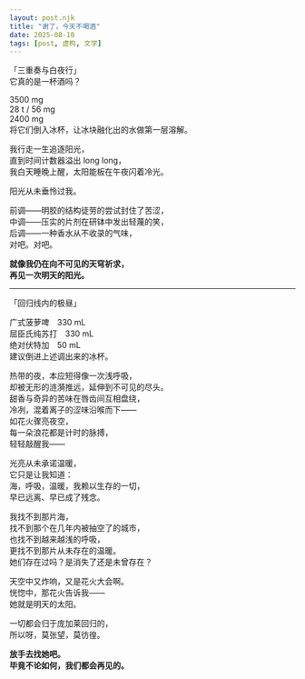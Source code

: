 ```yaml
---
layout: post.njk
title: "谢了，今天不喝酒"
date: 2025-08-10
tags: [post, 虚构, 文学]
---
```


「三重奏与白夜行」  
它真的是一杯酒吗？  

<!--more--->

3500 mg  
28 t / 56 mg  
2400 mg  
将它们倒入冰杯，让冰块融化出的水做第一层溶解。  

我行走一生追逐阳光，  
直到时间计数器溢出 long long，  
我白天睡晚上醒，太阳能板在午夜闪着冷光。  

阳光从未垂怜过我。  

前调——明胶的结构徒劳的尝试封住了苦涩，  
中调——压实的片剂在研钵中发出轻蔑的笑，  
后调——一种香水从不收录的气味，  
对吧。对吧。  

**就像我仍在向不可见的天穹祈求，**  
**再见一次明天的阳光。**  

***

「回归线内的极昼」  

广式菠萝啤　330 mL  
屈臣氏纯苏打　330 mL  
绝对伏特加　50 mL  
建议倒进上述调出来的冰杯。  

热带的夜，本应短得像一次浅呼吸，  
却被无形的涟漪推远，延伸到不可见的尽头。  
甜香与奇异的苦味在唇齿间互相盘绕，  
冷冽，混着离子的涩味沿喉而下——  
如花火骤亮夜空，  
每一朵浪花都是计时的脉搏，  
轻轻敲醒我——  

光亮从未承诺温暖，  
它只是让我知道：  
海，呼吸，温暖，我赖以生存的一切，  
早已远离、早已成了残念。  

我找不到那片海，  
找不到那个在几年内被抽空了的城市，  
也找不到越来越浅的呼吸，  
更找不到那片从未存在的温暖。  
她们存在过吗？是消失了还是未曾存在？  

天空中又炸响，又是花火大会啊。  
恍惚中，那花火告诉我——  
她就是明天的太阳。  

一切都会归于庞加莱回归的，  
所以呀，莫张望，莫彷徨。  

**放手去找她吧。**  
**毕竟不论如何，我们都会再见的。**
